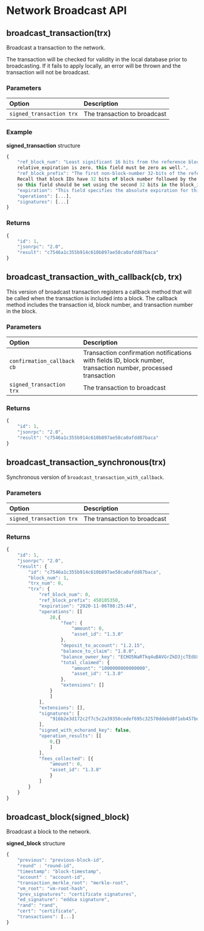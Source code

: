 # Network Broadcast API

## broadcast\_transaction\(trx\)

Broadcast a transaction to the network.

The transaction will be checked for validity in the local database prior to broadcasting. If it fails to apply locally, an error will be thrown and the transaction will not be broadcast.

### Parameters

| Option | Description |
| :--- | :--- |
| `signed_transaction trx` | The transaction to broadcast |

### Example

**signed\_transaction** structure

```javascript
{
    "ref_block_num": "Least significant 16 bits from the reference block number. If
    relative_expiration is zero, this field must be zero as well.",
    "ref_block_prefix": "The first non-block-number 32-bits of the reference block ID.
    Recall that block IDs have 32 bits of block number followed by the actual block hash,
    so this field should be set using the second 32 bits in the block_id_type.",
    "expiration": "This field specifies the absolute expiration for this transaction.",
    "operations": [...],
    "signatures": [...]
}
```

### Returns

```javascript
{
    "id": 1,
    "jsonrpc": "2.0",
    "result": "c7546a1c355b914c610b897ae58ca0afdd87baca"
}
```

## broadcast\_transaction\_with\_callback\(cb, trx\)

This version of broadcast transaction registers a callback method that will be called when the transaction is included into a block. The callback method includes the transaction id, block number, and transaction number in the block.

### Parameters

| Option | Description |
| :--- | :--- |
| `confirmation_callback cb` | Transaction confirmation notifications with fields ID, block number, transaction number, processed transaction |
| `signed_transaction trx` | The transaction to broadcast |

### Returns

```javascript
{
    "id": 1,
    "jsonrpc": "2.0",
    "result": "c7546a1c355b914c610b897ae58ca0afdd87baca"
}
```

## broadcast\_transaction\_synchronous\(trx\)

Synchronous version of `broadcast_transaction_with_callback`.

### Parameters

| Option | Description |
| :--- | :--- |
| `signed_transaction trx` | The transaction to broadcast |


### Returns

```javascript
{
    "id": 1,
    "jsonrpc": "2.0",
    "result": {
        "id": "c7546a1c355b914c610b897ae58ca0afdd87baca",
        "block_num": 1,
        "trx_num": 0,
        "trx": {
            "ref_block_num": 0,
            "ref_block_prefix": 450105350,
            "expiration": "2020-11-06T08:25:44",
            "operations": [[
                28,{
                    "fee": {
                        "amount": 0,
                        "asset_id": "1.3.0"
                    },
                    "deposit_to_account": "1.2.15",
                    "balance_to_claim": "1.8.0",
                    "balance_owner_key": "ECHO5NaRTkq4uBAVGrZkD3jcTEdUxhxxJLU7hvt3p1zJyytc",
                    "total_claimed": {
                        "amount": "1000000000000000",
                        "asset_id": "1.3.0"
                    },
                    "extensions": []
                }
                ]
            ],
            "extensions": [],
            "signatures": [
                "916b2e3d172c2f7c5c2a39356cedef695c32570ddebd8f1eb457bd8000288e4a7afb13d3ea0f9e6980e5689b10d9da398420ab45654d97b7da407602f1dfd40e"
            ],
            "signed_with_echorand_key": false,
            "operation_results": [[
                0,{}
                ]
            ],
            "fees_collected": [{
                "amount": 0,
                "asset_id": "1.3.0"
                }
            ]
        }
    }
}
```

## broadcast\_block\(signed\_block\)

Broadcast a block to the network.

**signed\_block** structure

```javascript
{
    "previous": "previous-block-id",
    "round" : "round-id",
    "timestamp": "block-timestamp",
    "account" : "account-id",
    "transaction_merkle_root": "merkle-root",
    "vm_root": "vm-root-hash",
    "prev_signatures": "certificate signatures",
    "ed_signature": "eddsa signature",
    "rand": "rand",
    "cert": "certificate",
    "transactions": [...]
}
```


